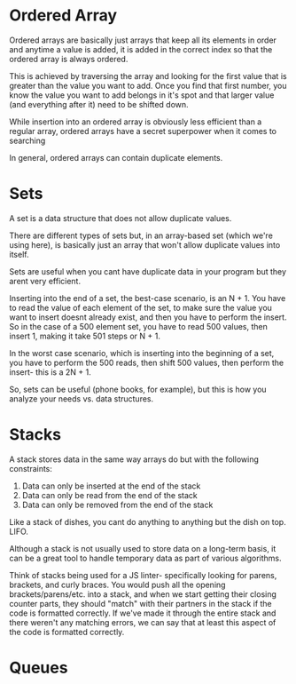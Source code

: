 # Ordered Array
Ordered arrays are basically just arrays that keep all its elements in order and anytime a value is added, it is added in the correct index so that the ordered array is always ordered.

This is achieved by traversing the array and looking for the first value that is greater than the value you want to add. Once you find that first number, you know the value you want to add belongs in it's spot and that larger value (and everything after it) need to be shifted down.

While insertion into an ordered array is obviously less efficient than a regular array, ordered arrays have a secret superpower when it comes to searching

In general, ordered arrays can contain duplicate elements.

# Sets
A set is a data structure that does not allow duplicate values.

There are different types of sets but, in an array-based set (which we're using here), is basically just an array that won't allow duplicate values into itself.

Sets are useful when you cant have duplicate data in your program but they arent very efficient.

Inserting into the end of a set, the best-case scenario, is an N + 1. You have to read the value of each element of the set, to make sure the value you want to insert doesnt already exist, and then you have to perform the insert.  So in the case of a 500 element set, you have to read 500 values, then insert 1, making it take 501 steps or N + 1.

In the worst case scenario, which is inserting into the beginning of a set, you have to perform the 500 reads, then shift 500 values, then perform the insert- this is a 2N + 1.

So, sets can be useful (phone books, for example), but this is how you analyze your needs vs. data structures.

# Stacks
A stack stores data in the same way arrays do but with the following constraints:
1. Data can only be inserted at the end of the stack
2. Data can only be read from the end of the stack
3. Data can only be removed from the end of the stack

Like a stack of dishes, you cant do anything to anything but the dish on top. LIFO.

Although a stack is not usually used to store data on a long-term basis, it can be a great tool to handle temporary data as part of various algorithms.

Think of stacks being used for a JS linter- specifically looking for parens, brackets, and curly braces. You would push all the opening brackets/parens/etc. into a stack, and when we start getting their closing counter parts, they should "match" with their partners in the stack if the code is formatted correctly. If we've made it through the entire stack and there weren't any matching errors, we can say that at least this aspect of the code is formatted correctly.

# Queues
